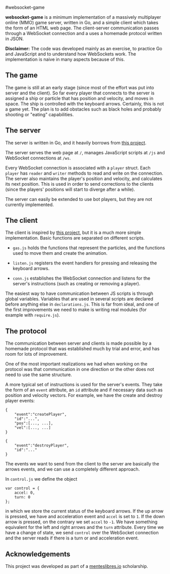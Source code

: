 #websocket-game

**websocket-game** is a minimum implementation of a massively multiplayer online
(MMO) game server, written in Go, and a simple client which takes the form of an
HTML web page. The client-server communication passes through a WebSocket connection
and a uses a homemade protocol written in JSON.

**Disclaimer:** The code was developed mainly as an exercise, to practice Go and
JavaScript and to understand how WebSockets work. The implementation is naive
in many aspects because of this.

## The game
The game is still at an early stage (since most of the effort was put into
server and the client). So far every player that connects to the server is
assigned a ship or particle that has position and velocity, and moves in space. The
ship is controlled with the keyboard arrows. Certainly, this is not a game yet.
The plan is to add obstacles such as black holes and probably shooting or "eating"
capabilities.

## The server
The server is written in Go, and it heavily borrows from [this project][1].

The server serves the web page at `/`, manages JavaScript scripts at `/js` and
WebSocket connections at `/ws`.

Every WebSocket connection is associated with a `player` struct. Each `player` has
`reader` and `writer` methods to read and write on the connection. The server also
maintains the player's position and velocity, and calculates its next position. This
is used in order to send corrections to the clients (since the players' positions
will start to diverge after a while).

The server can easily be extended to use bot players, but they are not currently
implemented.

## The client
The client is inspired by [this project][2], but it is a much more simple
implementation. Basic functions are separated on different scripts.

- `gas.js` holds the functions that represent the particles, and the functions used
to move them and create the animation.

- `listen.js` registers the event handlers for pressing and releasing the keyboard
arrows.

- `conn.js` establishes the WebSocket connection and listens for the server's
instructions (such as creating or removing a player).

The easiest way to have communication between JS scripts is through global variables.
Variables that are used in several scripts are declared before anything else in
`declarations.js`. This is far from ideal, and one of the first improvements we
need to make is writing real modules (for example with `require.js`).

## The protocol

The communication between server and clients is made possible by a homemade protocol
that was established much by trial and error, and has room for lots of improvement.

One of the most important realizations we had when working on the protocol was that communication
in one direction or the other does not need to use the same structure.

A more typical set of instructions is used for the server's events. They take the form of an `event`
attribute, an `id` attribute and if necessary data such as position and velocity
vectors. For example, we have the create and destroy player events:

```
{
    "event":"createPlayer",
    "id":"...",
    "pos":[..., ...],
    "vel":[..., ...]
}

{
    "event":"destroyPlayer",
    "id":"..."
}
```

The events we want to send from the client to the server are basically the arrows
events, and we can use a completely different approach.

In `control.js` we define the object

```
var control = {
    accel: 0,
    turn: 0
};
```

in which we store the current status of the keyboard arrows. If the up arrow is
pressed, we have and acceleration event and `accel` is set to `1`. If the down arrow
is pressed, on the contrary we set `accel` to `-1`. We have something equivalent
for the left and right arrows and the `turn` attribute. Every time we have a change
of state, we send `control` over the WebSocket connection and the server reads if
there is a turn or and acceleration event.

## Acknowledgements

This project was developed as part of a [menteslibres.io][3] scholarship.

[1]: https://github.com/xiam/shooter-server
[2]: https://github.com/xiam/shooter-html5
[3]: https://menteslibres.io
